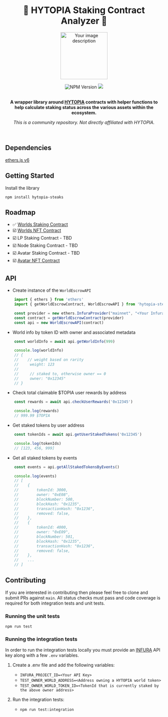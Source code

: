 <h1 align="center">🥩 HYTOPIA Staking Contract Analyzer 🥩</h1>

<p align="center">
  <img src="https://pbs.twimg.com/profile_images/1683869553238106112/a315BhPh_400x400.jpg" alt="Your image description" width="150" height="150">
</p>


<div align="center">
    <img alt="NPM Version" src="https://img.shields.io/npm/v/hytopia-steaks">
    <a href="https://codecov.io/gh/KodiKraig/hytopia-steaks" > 
        <img src="https://codecov.io/gh/KodiKraig/hytopia-steaks/graph/badge.svg?token=QOE1CZRH3X"/> 
    </a>
</div>

<br>

<p align="center">
  <strong>A wrapper library around <a href="https://hytopia.com/">HYTOPIA</a> contracts with helper functions to help calculate staking status across the various assets within the ecosystem.</strong>
</p>

<p align="center">
  <em>This is a community repository. Not directly affiliated with HYTOPIA.</em>
</p>

<br>

## Dependencies

[ethers.js v6](https://github.com/ethers-io/ethers.js)

## Getting Started

Install the library

`npm install hytopia-steaks`

## Roadmap

- ✅ [Worlds Staking Contract](https://etherscan.io/address/0x2f53e033c55eb6c87cea259123c0a68ca3578426)
- ☑️ [Worlds NFT Contract](https://etherscan.io/token/0x8d9710f0e193d3f95c0723eaaf1a81030dc9116d)
- ☑️ LP Staking Contract - TBD
- ☑️ Node Staking Contract - TBD
- ☑️ Avatar Staking Contract - TBD
- ☑️ [Avatar NFT Contract](https://etherscan.io/address/0x05745e72fb8b4a9b51118a168d956760e4a36444)

## API

- Create instance of the `WorldEscrowAPI`

```javascript
    import { ethers } from 'ethers'
    import { getWorldEscrowContract, WorldEscrowAPI } from 'hytopia-steaks'

    const provider = new ethers.InfuraProvider("mainnet", "<Your Infura Project ID>")
    const contract = getWorldEscrowContract(provider)
    const api = new WorldEscrowAPI(contract)
```

- World info by token ID with owner and associated metadata

```javascript
    const worldInfo = await api.getWorldInfo(999)

    console.log(worldInfo)
    // {
    //    // weight based on rarity
    //     weight: 123
    //
    //     // staked to, otherwise owner == 0
    //     owner: "0x12345"
    // }
```

- Check total claimable $TOPIA user rewards by address

```javascript
    const rewards = await api.checkUserRewards('0x12345')

    console.log(rewards)
    // 999.99 $TOPIA
```

- Get staked tokens by user address

```javascript
    const tokenIds = await api.getUserStakedTokens('0x12345')

    console.log(tokenIds)
    // [123, 456, 999]
```

- Get all staked tokens by events

```javascript
    const events = api.getAllStakedTokensByEvents()

    console.log(events)
    // [
    //    {
    //        tokenId: 3000,
    //        owner: "0xE08",
    //        blockNumber: 500,
    //        blockHash: "0x1235",
    //        transactionHash: "0x1236",
    //        removed: false,
    //    },
    //    {
    //        tokenId: 4000,
    //        owner: "0xE09",
    //        blockNumber: 501,
    //        blockHash: "0x1235",
    //        transactionHash: "0x1236",
    //        removed: false,
    //    },
    //    ...
    // ]
```

## Contributing

If you are interested in contributing then please feel free to clone and submit PRs against `main`. All status checks must pass and code coverage is required for both integration tests and unit tests.

### Running the unit tests

`npm run test`

### Running the integration tests

In order to run the integration tests locally you must provide an [INFURA](https://app.infura.io/) API key along with a few `.env` variables.

1. Create a .env file and add the following variables:
    - `INFURA_PROJECT_ID=<Your API Key>`
    - `TEST_OWNER_WORLD_ADDRESS=<Address owning a HYTOPIA world token>`
    - `TEST_OWNER_WORLD_TOKEN_ID=<TokenId that is currently staked by the above owner address>`

2. Run the integration tests:
    - `npm run test:integration`
